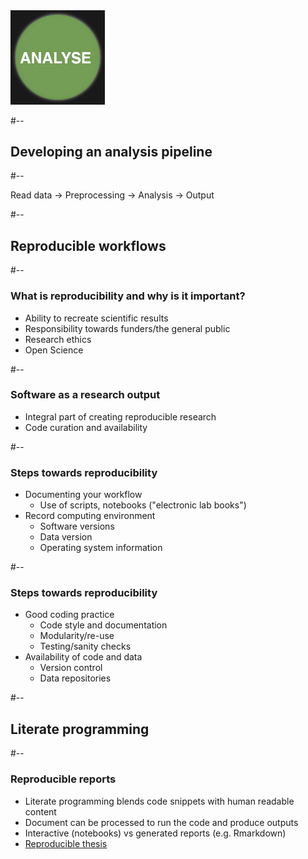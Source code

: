 <div class="splash">
<img src="img/data_lifecycle_analyse.png" width="30%" />
</div>

#--

## Developing an analysis pipeline

#--

<div class="splash r-fit-text">
<span class="fragment highlight-current-red">Read data</span> &#x2192;
<span class="fragment highlight-current-red">Preprocessing</span> &#x2192;
<span class="fragment highlight-current-red">Analysis</span> &#x2192;
<span class="fragment highlight-current-red">Output</span>
</div>


<!-- - Read data -->
<!-- - Preprocessing -->
<!--   - Cleaning -->
<!--   - Merging -->
<!-- - Analysis -->
<!-- - Output -->
<!--   - Figures -->
<!--   - Tables -->

#--

## Reproducible workflows

#--

### What is reproducibility and why is it important?

<ul>
<li class="fragment fade-in">
Ability to recreate scientific results
</li>
<li class="fragment fade-in">
Responsibility towards funders/the general public
</li>
<li class="fragment fade-in">
Research ethics
</li>
<li class="fragment fade-in">
Open Science
</li>
</ul>


#--

### Software as a research output

<ul>
<li class="fragment fade-in">
Integral part of creating reproducible research
</li>
<li class="fragment fade-in">
Code curation and availability
</li>
</ul>

#--

### Steps towards reproducibility

<ul>
<li class="fragment fade-in">
Documenting your workflow
<ul>
<li>
Use of scripts, notebooks ("electronic lab books")
</li>
</ul>
</li>
<li class="fragment fade-in">
Record computing environment
<ul>
<li>
Software versions
</li>
<li>
Data version
</li>
<li>
Operating system information
</li>
</ul>
</li>
</ul>

#--

### Steps towards reproducibility

<ul>
<li>
Good coding practice
<ul>
<li>
Code style and documentation
</li>
<li>
Modularity/re-use
</li>
<li>
Testing/sanity checks
</li>
</ul>
</li>
<li class="fragment fade-in">
Availability of code and data
<ul>
<li>
Version control
</li>
<li>
Data repositories
</li>
</ul>
</li>
</ul>

#--

## Literate programming

#--

### Reproducible reports

<ul>
<li class="fragment fade-in">
Literate programming blends code snippets with human readable content
</li>
<li class="fragment fade-in">
Document can be processed to run the code and produce outputs
</li>
<li class="fragment fade-in">
Interactive (notebooks) vs generated reports (e.g. Rmarkdown)
</li>
<li class="fragment fade-in">
<a href="https://github.com/philmikejones/thesis">Reproducible thesis</a>
</li>
</ul>
